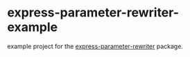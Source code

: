 # express-parameter-rewriter-example

example project for the [express-parameter-rewriter](https://github.com/Sly321/express-parameter-rewriter) package.
